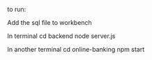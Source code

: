 to run:

Add the sql file to workbench

In terminal
cd backend
node server.js

In another terminal
cd online-banking
npm start
